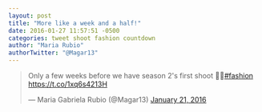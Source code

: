 ```yaml
---
layout: post
title: "More like a week and a half!"
date: 2016-01-27 11:57:51 -0500
categories: tweet shoot fashion countdown 
author: "Maria Rubio"
authorTwitter: "@Magar13"
---
```


<blockquote class="twitter-tweet" lang="en"><p lang="en" dir="ltr">Only a few weeks before we have season 2&#39;s first shoot 💃🏻<a href="https://twitter.com/hashtag/fashion?src=hash">#fashion</a> <a href="https://t.co/1xq6s4213H">https://t.co/1xq6s4213H</a></p>&mdash; Maria Gabriela Rubio (@Magar13) <a href="https://twitter.com/Magar13/status/690168348852797441">January 21, 2016</a></blockquote>
<script async src="//platform.twitter.com/widgets.js" charset="utf-8"></script>

